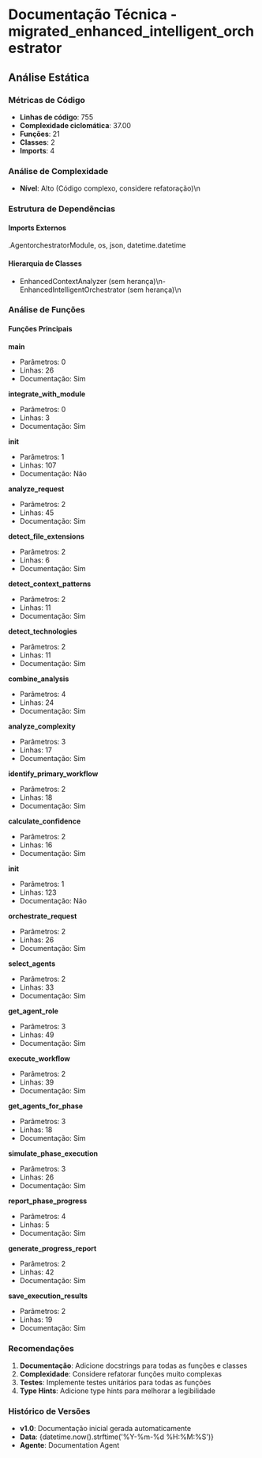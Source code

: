 # Documentação Técnica - migrated_enhanced_intelligent_orchestrator

## Análise Estática

### Métricas de Código
- **Linhas de código**: 755
- **Complexidade ciclomática**: 37.00
- **Funções**: 21
- **Classes**: 2
- **Imports**: 4

### Análise de Complexidade
- **Nível**: Alto (Código complexo, considere refatoração)\n
### Estrutura de Dependências

#### Imports Externos
.AgentorchestratorModule, os, json, datetime.datetime

#### Hierarquia de Classes
- EnhancedContextAnalyzer (sem herança)\n- EnhancedIntelligentOrchestrator (sem herança)\n
### Análise de Funções

#### Funções Principais
**main**
- Parâmetros: 0
- Linhas: 26
- Documentação: Sim

**integrate_with_module**
- Parâmetros: 0
- Linhas: 3
- Documentação: Sim

**__init__**
- Parâmetros: 1
- Linhas: 107
- Documentação: Não

**analyze_request**
- Parâmetros: 2
- Linhas: 45
- Documentação: Sim

**detect_file_extensions**
- Parâmetros: 2
- Linhas: 6
- Documentação: Sim

**detect_context_patterns**
- Parâmetros: 2
- Linhas: 11
- Documentação: Sim

**detect_technologies**
- Parâmetros: 2
- Linhas: 11
- Documentação: Sim

**combine_analysis**
- Parâmetros: 4
- Linhas: 24
- Documentação: Sim

**analyze_complexity**
- Parâmetros: 3
- Linhas: 17
- Documentação: Sim

**identify_primary_workflow**
- Parâmetros: 2
- Linhas: 18
- Documentação: Sim

**calculate_confidence**
- Parâmetros: 2
- Linhas: 16
- Documentação: Sim

**__init__**
- Parâmetros: 1
- Linhas: 123
- Documentação: Não

**orchestrate_request**
- Parâmetros: 2
- Linhas: 26
- Documentação: Sim

**select_agents**
- Parâmetros: 2
- Linhas: 33
- Documentação: Sim

**get_agent_role**
- Parâmetros: 3
- Linhas: 49
- Documentação: Sim

**execute_workflow**
- Parâmetros: 2
- Linhas: 39
- Documentação: Sim

**get_agents_for_phase**
- Parâmetros: 3
- Linhas: 18
- Documentação: Sim

**simulate_phase_execution**
- Parâmetros: 3
- Linhas: 26
- Documentação: Sim

**report_phase_progress**
- Parâmetros: 4
- Linhas: 5
- Documentação: Sim

**generate_progress_report**
- Parâmetros: 2
- Linhas: 42
- Documentação: Sim

**save_execution_results**
- Parâmetros: 2
- Linhas: 19
- Documentação: Sim

### Recomendações

1. **Documentação**: Adicione docstrings para todas as funções e classes
2. **Complexidade**: Considere refatorar funções muito complexas
3. **Testes**: Implemente testes unitários para todas as funções
4. **Type Hints**: Adicione type hints para melhorar a legibilidade

### Histórico de Versões

- **v1.0**: Documentação inicial gerada automaticamente
- **Data**: {datetime.now().strftime('%Y-%m-%d %H:%M:%S')}
- **Agente**: Documentation Agent


